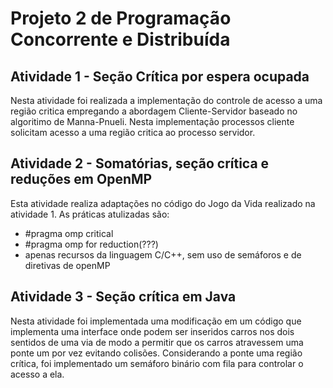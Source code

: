 <h1>Projeto 2 de Programação Concorrente e Distribuída</h1>

<h2>Atividade  1 - Seção Crítica por espera ocupada</h2>

<p> Nesta atividade foi realizada a implementação do controle de acesso a uma região critica empregando a abordagem Cliente-Servidor baseado no algoritimo de Manna-Pnueli. Nesta implementação processos cliente solicitam acesso a uma região critica ao processo servidor.</p> 

<h2>Atividade 2 - Somatórias, seção crítica e reduções em OpenMP</h2>
<p> Esta atividade realiza adaptações no código do Jogo da Vida realizado na atividade 1. As práticas atulizadas são:</p>
<ul>
  <li>#pragma omp critical</li>
  <li>#pragma omp for reduction(???)</li>
  <li>apenas recursos da linguagem C/C++, sem uso de semáforos e de diretivas de openMP</li>
</ul>

<h2>Atividade 3 - Seção crítica em Java</h2>

<p> Nesta atividade foi implementada uma modificação em um código que implementa uma interface onde podem ser inseridos carros nos dois sentidos de uma via de modo a permitir que os carros atravessem uma ponte um por vez evitando colisões. Considerando a ponte uma região crítica, foi implementado um semáforo binário com fila para controlar o acesso a ela.</p>
